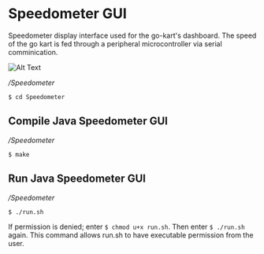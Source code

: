 # Speedometer GUI

Speedometer display interface used for the go-kart's dashboard. The speed of 
the go kart is fed through a peripheral microcontroller via serial
comminication.

![Alt Text](https://github.com/jimenezjose/goKart/blob/master/images/SpeedometerGUI%20screenshot.png)

_/Speedometer_
```
$ cd Speedometer
```

## Compile Java Speedometer GUI

_/Speedometer_
```
$ make
```

## Run Java Speedometer GUI

_/Speedometer_
```
$ ./run.sh
```
If permission is denied; enter `$ chmod u+x run.sh`. Then enter `$ ./run.sh` 
again. This command allows run.sh to have executable permission from the user.

<!--
**OR**

_/Speedometer_
```
$ cd build
$ java -cp ../src/utility/lib/jSerialComm-2.5.1.jar:. SerialRoute
```
-->
